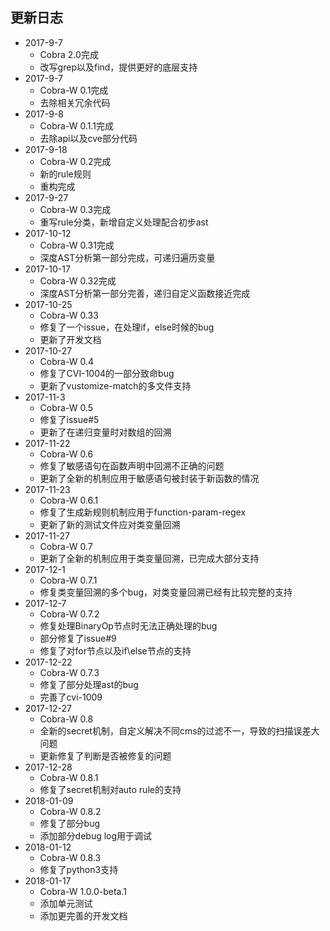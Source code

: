 ## 更新日志
- 2017-9-7
    - Cobra 2.0完成
    - 改写grep以及find，提供更好的底层支持
- 2017-9-7
    - Cobra-W 0.1完成
    - 去除相关冗余代码
- 2017-9-8
    - Cobra-W 0.1.1完成
    - 去除api以及cve部分代码
- 2017-9-18
    - Cobra-W 0.2完成
    - 新的rule规则
    - 重构完成
- 2017-9-27
    - Cobra-W 0.3完成
    - 重写rule分类，新增自定义处理配合初步ast
- 2017-10-12
    - Cobra-W 0.31完成
    - 深度AST分析第一部分完成，可递归遍历变量
- 2017-10-17
    - Cobra-W 0.32完成
    - 深度AST分析第一部分完善，递归自定义函数接近完成
- 2017-10-25
    - Cobra-W 0.33
    - 修复了一个issue，在处理if，else时候的bug
    - 更新了开发文档
- 2017-10-27
    - Cobra-W 0.4
    - 修复了CVI-1004的一部分致命bug
    - 更新了vustomize-match的多文件支持
- 2017-11-3
    - Cobra-W 0.5
    - 修复了issue#5
    - 更新了在递归变量时对数组的回溯
- 2017-11-22
    - Cobra-W 0.6
    - 修复了敏感语句在函数声明中回溯不正确的问题
    - 更新了全新的机制应用于敏感语句被封装于新函数的情况
- 2017-11-23
    - Cobra-W 0.6.1
    - 修复了生成新规则机制应用于function-param-regex
    - 更新了新的测试文件应对类变量回溯
- 2017-11-27
    - Cobra-W 0.7
    - 更新了全新的机制应用于类变量回溯，已完成大部分支持
- 2017-12-1
    - Cobra-W 0.7.1
    - 修复类变量回溯的多个bug，对类变量回溯已经有比较完整的支持
- 2017-12-7
    - Cobra-W 0.7.2
    - 修复处理BinaryOp节点时无法正确处理的bug
    - 部分修复了issue#9
    - 修复了对for节点以及if\else节点的支持
- 2017-12-22
    - Cobra-W 0.7.3
    - 修复了部分处理ast的bug
    - 完善了cvi-1009
- 2017-12-27
    - Cobra-W 0.8
    - 全新的secret机制，自定义解决不同cms的过滤不一，导致的扫描误差大问题
    - 更新修复了判断是否被修复的问题
- 2017-12-28
    - Cobra-W 0.8.1
    - 修复了secret机制对auto rule的支持
- 2018-01-09
    - Cobra-W 0.8.2
    - 修复了部分bug
    - 添加部分debug log用于调试
- 2018-01-12
    - Cobra-W 0.8.3
    - 修复了python3支持
- 2018-01-17
    - Cobra-W 1.0.0-beta.1
    - 添加单元测试
    - 添加更完善的开发文档